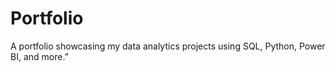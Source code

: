 # Portfolio
A portfolio showcasing my data analytics projects using SQL, Python, Power BI, and more.”
